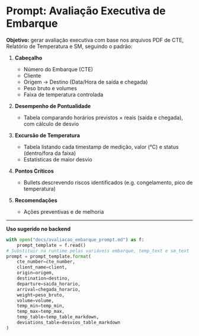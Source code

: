# Prompt: Avaliação Executiva de Embarque

**Objetivo:** gerar avaliação executiva com base nos arquivos PDF de CTE, Relatório de Temperatura e SM, seguindo o padrão:

1. **Cabeçalho**  
   - Número do Embarque (CTE)  
   - Cliente  
   - Origem → Destino (Data/Hora de saída e chegada)  
   - Peso bruto e volumes  
   - Faixa de temperatura controlada  

2. **Desempenho de Pontualidade**  
   - Tabela comparando horários previstos × reais (saída e chegada), com cálculo de desvio  

3. **Excursão de Temperatura**  
   - Tabela listando cada timestamp de medição, valor (°C) e status (dentro/fora da faixa)  
   - Estatísticas de maior desvio  

4. **Pontos Críticos**  
   - Bullets descrevendo riscos identificados (e.g. congelamento, pico de temperatura)  

5. **Recomendações**  
   - Ações preventivas e de melhoria

---

**Uso sugerido no backend**  
```python
with open("docs/avaliacao_embarque_prompt.md") as f:
    prompt_template = f.read()
# Substituir na runtime pelas variáveis embarque, temp_text e sm_text
prompt = prompt_template.format(
    cte_number=cte_number,
    client_name=client,
    origin=origem,
    destination=destino,
    departure=saida_horario,
    arrival=chegada_horario,
    weight=peso_bruto,
    volume=volume,
    temp_min=temp_min,
    temp_max=temp_max,
    temp_table=temp_table_markdown,
    deviations_table=desvios_table_markdown
)
